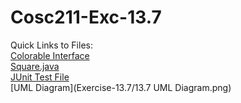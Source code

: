 # Cosc211-Exc-13.7
Quick Links to Files:
<br>
[Colorable Interface](Exercise-13.7/src/geometric/Colorable.java)
<br>
[Square.java](Exercise-13.7/src/geometric/Square.java)
<br>
[JUnit Test File](Exercise-13.7/test/geometric/TestColorable.java)
<br>
[UML Diagram](Exercise-13.7/13.7 UML Diagram.png)
<br>
